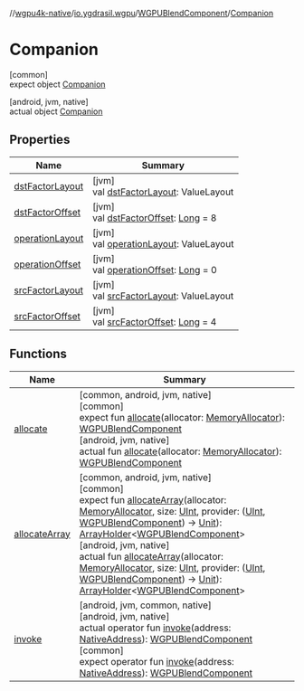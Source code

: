 //[wgpu4k-native](../../../../index.md)/[io.ygdrasil.wgpu](../../index.md)/[WGPUBlendComponent](../index.md)/[Companion](index.md)

# Companion

[common]\
expect object [Companion](index.md)

[android, jvm, native]\
actual object [Companion](index.md)

## Properties

| Name | Summary |
|---|---|
| [dstFactorLayout](dst-factor-layout.md) | [jvm]<br>val [dstFactorLayout](dst-factor-layout.md): ValueLayout |
| [dstFactorOffset](dst-factor-offset.md) | [jvm]<br>val [dstFactorOffset](dst-factor-offset.md): [Long](https://kotlinlang.org/api/core/kotlin-stdlib/kotlin/-long/index.html) = 8 |
| [operationLayout](operation-layout.md) | [jvm]<br>val [operationLayout](operation-layout.md): ValueLayout |
| [operationOffset](operation-offset.md) | [jvm]<br>val [operationOffset](operation-offset.md): [Long](https://kotlinlang.org/api/core/kotlin-stdlib/kotlin/-long/index.html) = 0 |
| [srcFactorLayout](src-factor-layout.md) | [jvm]<br>val [srcFactorLayout](src-factor-layout.md): ValueLayout |
| [srcFactorOffset](src-factor-offset.md) | [jvm]<br>val [srcFactorOffset](src-factor-offset.md): [Long](https://kotlinlang.org/api/core/kotlin-stdlib/kotlin/-long/index.html) = 4 |

## Functions

| Name | Summary |
|---|---|
| [allocate](allocate.md) | [common, android, jvm, native]<br>[common]<br>expect fun [allocate](allocate.md)(allocator: [MemoryAllocator](../../../ffi/-memory-allocator/index.md)): [WGPUBlendComponent](../index.md)<br>[android, jvm, native]<br>actual fun [allocate](allocate.md)(allocator: [MemoryAllocator](../../../ffi/-memory-allocator/index.md)): [WGPUBlendComponent](../index.md) |
| [allocateArray](allocate-array.md) | [common, android, jvm, native]<br>[common]<br>expect fun [allocateArray](allocate-array.md)(allocator: [MemoryAllocator](../../../ffi/-memory-allocator/index.md), size: [UInt](https://kotlinlang.org/api/core/kotlin-stdlib/kotlin/-u-int/index.html), provider: ([UInt](https://kotlinlang.org/api/core/kotlin-stdlib/kotlin/-u-int/index.html), [WGPUBlendComponent](../index.md)) -&gt; [Unit](https://kotlinlang.org/api/core/kotlin-stdlib/kotlin/-unit/index.html)): [ArrayHolder](../../../ffi/-array-holder/index.md)&lt;[WGPUBlendComponent](../index.md)&gt;<br>[android, jvm, native]<br>actual fun [allocateArray](allocate-array.md)(allocator: [MemoryAllocator](../../../ffi/-memory-allocator/index.md), size: [UInt](https://kotlinlang.org/api/core/kotlin-stdlib/kotlin/-u-int/index.html), provider: ([UInt](https://kotlinlang.org/api/core/kotlin-stdlib/kotlin/-u-int/index.html), [WGPUBlendComponent](../index.md)) -&gt; [Unit](https://kotlinlang.org/api/core/kotlin-stdlib/kotlin/-unit/index.html)): [ArrayHolder](../../../ffi/-array-holder/index.md)&lt;[WGPUBlendComponent](../index.md)&gt; |
| [invoke](invoke.md) | [android, jvm, common, native]<br>[android, jvm, native]<br>actual operator fun [invoke](invoke.md)(address: [NativeAddress](../../../ffi/-native-address/index.md)): [WGPUBlendComponent](../index.md)<br>[common]<br>expect operator fun [invoke](invoke.md)(address: [NativeAddress](../../../ffi/-native-address/index.md)): [WGPUBlendComponent](../index.md) |
